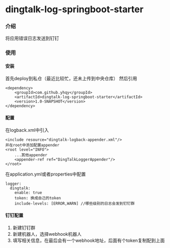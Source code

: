 # dingtalk-log-springboot-starter

### 介绍
将应用错误日志发送到钉钉

### 使用

#### 安装
首先deploy到私仓（最近比较忙，还未上传到中央仓库）
然后引用
``` 
<dependency>
    <groupId>com.github.yhqy</groupId>
    <artifactId>dingtalk-log-springboot-starter</artifactId>
    <version>1.0-SNAPSHOT</version>
</dependency>
```

#### 配置

在logback.xml中引入
```
<include resource="dingtalk-logback-appender.xml"/>
并在root中添加配置appender
<root level="INFO">
    ...其他appender
    <appender-ref ref="DingTalkLoggerAppender"/>
</root>
```

在application.yml或者properties中配置
```
logger:
  dingtalk:
    enable: true
    token: 换成自己的token
    include-levels: [ERROR,WARN] //哪些级别的日志会发到钉钉群
```

#### 钉钉配置
1. 新建钉钉群
2. 新建机器人，选择webhook机器人
3. 填写相关信息，在最后会有一个webhook地址，后面有个token复制配到上面
